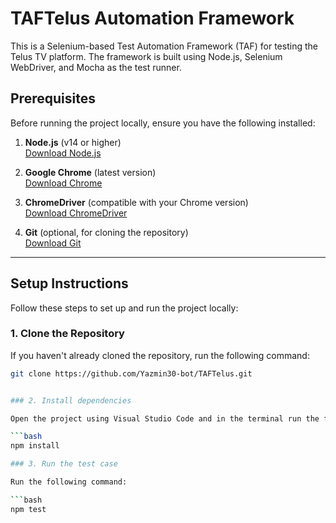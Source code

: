 # TAFTelus Automation Framework

This is a Selenium-based Test Automation Framework (TAF) for testing the Telus TV platform. The framework is built using Node.js, Selenium WebDriver, and Mocha as the test runner.

## Prerequisites

Before running the project locally, ensure you have the following installed:

1. **Node.js** (v14 or higher)  
   [Download Node.js](https://nodejs.org/)

2. **Google Chrome** (latest version)  
   [Download Chrome](https://www.google.com/chrome/)

3. **ChromeDriver** (compatible with your Chrome version)  
   [Download ChromeDriver](https://sites.google.com/chromium.org/driver/)

4. **Git** (optional, for cloning the repository)  
   [Download Git](https://git-scm.com/)

---

## Setup Instructions

Follow these steps to set up and run the project locally:

### 1. Clone the Repository

If you haven't already cloned the repository, run the following command:

```bash
git clone https://github.com/Yazmin30-bot/TAFTelus.git


### 2. Install dependencies

Open the project using Visual Studio Code and in the terminal run the following command:

```bash
npm install

### 3. Run the test case

Run the following command:

```bash
npm test